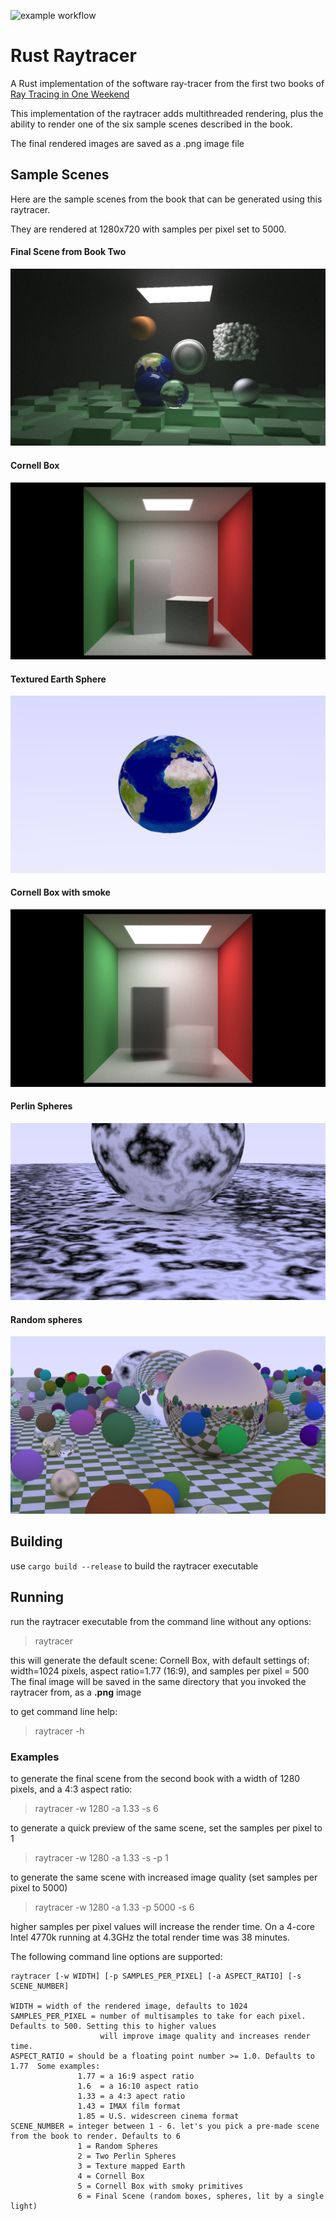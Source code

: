 ![example workflow](https://github.com/strohs/raytracer/actions/workflows/rust-build.yml/badge.svg)


# Rust Raytracer
A Rust implementation of the software ray-tracer from the first two books of [Ray Tracing in One Weekend](https://raytracing.github.io/)

This implementation of the raytracer adds multithreaded rendering, plus the ability to render one of the six sample scenes described in the book.

The final rendered images are saved as a .png image file

## Sample Scenes
Here are the sample scenes from the book that can be generated using this raytracer.

They are rendered at 1280x720 with samples per pixel set to 5000.

#### Final Scene from Book Two

![final book scene](images/final_scene.jpg)


#### Cornell Box

![Cornell Box](images/cornell_box.jpg)


#### Textured Earth Sphere

![earth sphere](images/earth_sphere.jpg)


#### Cornell Box with smoke

![Cornell Smoke Boxes](images/smoke_boxes.jpg)


#### Perlin Spheres

![Perlin Sphere](images/perlin_spheres.jpg)


#### Random spheres

![Random Spheres](images/random_spheres.jpg)


## Building
use `cargo build --release` to build the raytracer executable

## Running
run the raytracer executable from the command line without any options:
> raytracer

this will generate the default scene: Cornell Box, with default settings of: width=1024 pixels, 
aspect ratio=1.77 (16:9), and samples per pixel = 500
The final image will be saved in the same directory that you invoked the raytracer from, as a **.png** image


to get command line help:
> raytracer -h


### Examples
to generate the final scene from the second book with a width of 1280 pixels, and a 4:3 aspect ratio:
> raytracer -w 1280 -a 1.33 -s 6                                                                                     

to generate a quick preview of the same scene, set the samples per pixel to 1
> raytracer -w 1280 -a 1.33 -s -p 1

to generate the same scene with increased image quality (set samples per pixel to 5000)
> raytracer -w 1280 -a 1.33 -p 5000 -s 6

higher samples per pixel values will increase the render time. On a 4-core Intel 4770k running at 4.3GHz 
the total render time was 38 minutes.
  

The following command line options are supported:
```
raytracer [-w WIDTH] [-p SAMPLES_PER_PIXEL] [-a ASPECT_RATIO] [-s SCENE_NUMBER]

WIDTH = width of the rendered image, defaults to 1024
SAMPLES_PER_PIXEL = number of multisamples to take for each pixel. Defaults to 500. Setting this to higher values
                    will improve image quality and increases render time.
ASPECT_RATIO = should be a floating point number >= 1.0. Defaults to 1.77  Some examples:
               1.77 = a 16:9 aspect ratio
               1.6  = a 16:10 aspect ratio
               1.33 = a 4:3 apect ratio
               1.43 = IMAX film format
               1.85 = U.S. widescreen cinema format
SCENE_NUMBER = integer between 1 - 6. let's you pick a pre-made scene from the book to render. Defaults to 6
               1 = Random Spheres
               2 = Two Perlin Spheres
               3 = Texture mapped Earth
               4 = Cornell Box
               5 = Cornell Box with smoky primitives
               6 = Final Scene (random boxes, spheres, lit by a single light)
```